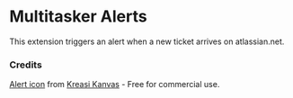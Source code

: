# Multitasker Alerts
This extension triggers an alert when a new ticket arrives on atlassian.net.
### Credits

[Alert icon](https://www.iconfinder.com/icons/4850517/alert_bell_notification_ring_snooze_icon) from [Kreasi Kanvas](https://www.iconfinder.com/kreasikanvas) - Free for commercial use.
